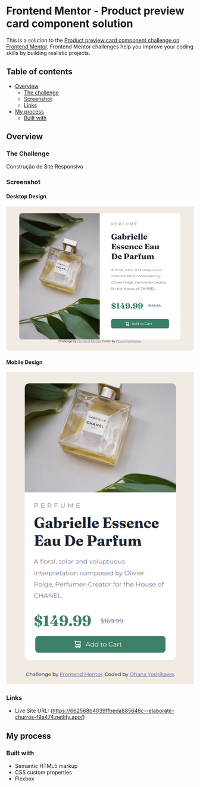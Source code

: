 # Frontend Mentor - Product preview card component solution

This is a solution to the [Product preview card component challenge on Frontend Mentor](https://www.frontendmentor.io/challenges/product-preview-card-component-GO7UmttRfa). Frontend Mentor challenges help you improve your coding skills by building realistic projects. 

## Table of contents

- [Overview](#overview)
  - [The challenge](#the-challenge)
  - [Screenshot](#screenshot)
  - [Links](#links)
- [My process](#my-process)
  - [Built with](#built-with)



## Overview

### The Challenge
Construção de Site Responsivo

### Screenshot

#### Desktop Design

![](./desktop-design-print.png)

#### Mobile Design

![](./versao-mobile.png)

### Links

- Live Site URL: (https://662568b4039ffbeda885648c--elaborate-churros-f9a474.netlify.app/)

## My process

### Built with

- Semantic HTML5 markup
- CSS custom properties
- Flexbox


